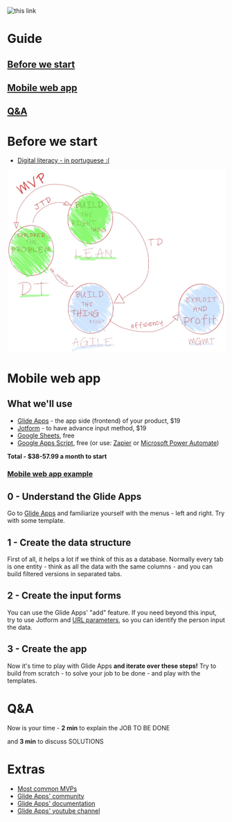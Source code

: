 ![this link](http://api.qrserver.com/v1/create-qr-code/?size=650x5650&color=232B95&margin=30&data=https://mvp.without.dev/app/ "this link")

# Guide
## [Before we start](#before-we-start-1)
## [Mobile web app](#mobile-web-app-1)
## [Q&A](#qa-1)

# Before we start
  - [Digital literacy - in portuguese :(](http://productsandhacks.com/old/independencia-digital-para-empreendedores/)

![startup's paths](https://github.com/efremfilho/mvp.without.dev/blob/master/book/img/path-by-field.JPG?raw=true "startup's paths")

# Mobile web app

## What we'll use
  - [Glide Apps](https://glideapps.com) - the app side (frontend) of your product, $19
  - [Jotform](https://jotform.com) - to have advance input method, $19
  - [Google Sheets](https://www.google.com/sheets/about/), free
  - [Google Apps Script](https://developers.google.com/apps-script), free (or use: [Zapier](https://zapier.com/) or [Microsoft Power Automate](https://flow.microsoft.com/))
  
**Total - $38-57.99 a month to start**

### [Mobile web app example](https://lgbe.universidadeagora.com/app?ref=mvp.without.dev) 
    
## 0 - Understand the Glide Apps

Go to [Glide Apps](https://go.glideapps.com/) and familiarize yourself with the menus - left and right. Try with some template.

## 1 - Create the data structure

First of all, it helps a lot if we think of this as a database. Normally every tab is one entity - think as all the data with the same columns - and you can build filtered versions in separated tabs. 

## 2 - Create the input forms

You can use the Glide Apps' "add" feature. If you need beyond this input, try to use Jotform and [URL parameters](https://www.jotform.com/help/71-Prepopulating-Fields-to-Your-JotForm-via-URL-Parameters), so you can identify the person input the data.

## 3 - Create the app

Now it's time to play with Glide Apps **and iterate over these steps!** Try to build from scratch - to solve your job to be done - and play with the templates.

# Q&A
Now is your time - **2 min** to explain the JOB TO BE DONE 

and **3 min** to discuss SOLUTIONS

# Extras
  - [Most common MVPs](/most-common-mvps/)
  - [Glide Apps' community](https://community.glideapps.com)
  - [Glide Apps' documentation](https://docs.glideapps.com/all/)
  - [Glide Apps' youtube channel](https://www.youtube.com/channel/UCoPJeYPmYF_5CX9gbPHAG3Q)
